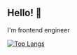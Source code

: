 ## Hello! 👋
I'm frontend engineer

[![Top Langs](https://github-readme-stats.vercel.app/api/top-langs/?username=JHYOOOOON&layout=compact)](https://github.com/anuraghazra/github-readme-stats)
